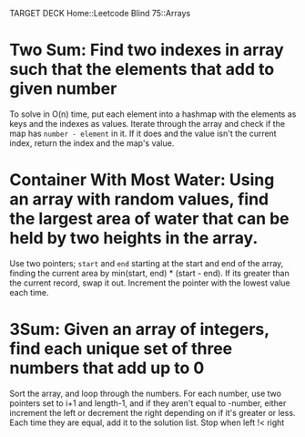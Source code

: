 TARGET DECK
Home::Leetcode Blind 75::Arrays
# Two Sum: Find two indexes in array such that the elements that add to given number <!--fc-->
To solve in O(n) time, put each element into a hashmap with the elements as keys and the indexes as values. Iterate through the array and check if the map has `number - element` in it. If it does and the value isn't the current index, return the index and the map's value.
<!--ID: 1718928213464-->


# Container With Most Water: Using an array with random values, find the largest area of water that can be held by two heights in the array. <!--fc-->
Use two pointers; `start` and `end` starting at the start and end of the array, finding the current area by min(start, end) * (start - end). If its greater than the current record, swap it out. Increment the pointer with the lowest value each time.
<!--ID: 1718928213490-->


# 3Sum: Given an array of integers, find each unique set of three numbers that add up to 0 <!--fc-->
Sort the array, and loop through the numbers. For each number, use two pointers set to i+1 and length-1, and if they aren't equal to -number, either increment the left or decrement the right depending on if it's greater or less. Each time they are equal, add it to the solution list. Stop when left !< right
<!--ID: 1718928213503-->





